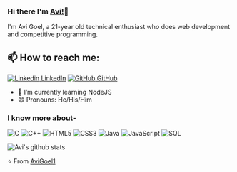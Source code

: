
### Hi there I'm [Avi!](https://AviGoel1.me)👋
I'm Avi Goel, a 21-year old technical enthusiast who does web development and competitive programming.<br>
## 📫 How to reach me: 
[![Linkedin](https://i.stack.imgur.com/gVE0j.png) LinkedIn](https://www.linkedin.com/in/avigoel1) [![GitHub](https://i.stack.imgur.com/tskMh.png) GitHub](https://github.com/AviGoel1)

- 🌱 I’m currently learning NodeJS
- 😄 Pronouns: He/His/Him

### I know more about- </br>
![C](https://img.shields.io/badge/-C-000000?style=for-the-badge&logo=C)
![C++](https://img.shields.io/badge/-C++-000000?style=for-the-badge&logo=C%2B%2B&logoColor=00599C)
![HTML5](https://img.shields.io/badge/-HTML5-000000?style=for-the-badge&logo=HTML5)
![CSS3](https://img.shields.io/badge/-CSS3-000000?style=for-the-badge&logo=CSS3)
![Java](https://img.shields.io/badge/-Java-000000?style=for-the-badge&logo=Java&logoColor=007396)
![JavaScript](https://img.shields.io/badge/-JavaScript-000000?style=for-the-badge&logo=javascript)
![SQL](https://img.shields.io/badge/-SQL-000000?style=for-the-badge&logo=MySQL)


![Avi's github stats](https://github-readme-stats.vercel.app/api?username=AviGoel1&show_icons=true&theme=dark)

⭐️ From [AviGoel1](https://github.com/AviGoel1)
